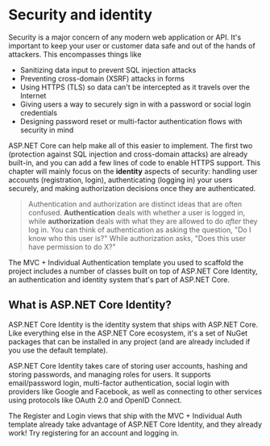 # Security and identity

Security is a major concern of any modern web application or API. It's important to keep your user or customer data safe and out of the hands of attackers. This encompasses things like

* Sanitizing data input to prevent SQL injection attacks
* Preventing cross-domain (XSRF) attacks in forms
* Using HTTPS (TLS) so data can't be intercepted as it travels over the Internet
* Giving users a way to securely sign in with a password or social login credentials
* Designing password reset or multi-factor authentication flows with security in mind

ASP.NET Core can help make all of this easier to implement. The first two (protection against SQL injection and cross-domain attacks) are already built-in, and you can add a few lines of code to enable HTTPS support. This chapter will mainly focus on the **identity** aspects of security: handling user accounts (registration, login), authenticating (logging in) your users securely, and making authorization decisions once they are authenticated.

> Authentication and authorization are distinct ideas that are often confused. **Authentication** deals with whether a user is logged in, while **authorization** deals with what they are allowed to do *after* they log in. You can think of authentication as asking the question, "Do I know who this user is?" While authorization asks, "Does this user have permission to do X?"

The MVC + Individual Authentication template you used to scaffold the project includes a number of classes built on top of ASP.NET Core Identity, an authentication and identity system that's part of ASP.NET Core.

## What is ASP.NET Core Identity?

ASP.NET Core Identity is the identity system that ships with ASP.NET Core. Like everything else in the ASP.NET Core ecosystem, it's a set of NuGet packages that can be installed in any project (and are already included if you use the default template).

ASP.NET Core Identity takes care of storing user accounts, hashing and storing passwords, and managing roles for users. It supports email/password login, multi-factor authentication, social login with providers like Google and Facebook, as well as connecting to other services using protocols like OAuth 2.0 and OpenID Connect.

The Register and Login views that ship with the MVC + Individual Auth template already take advantage of ASP.NET Core Identity, and they already work! Try registering for an account and logging in.
